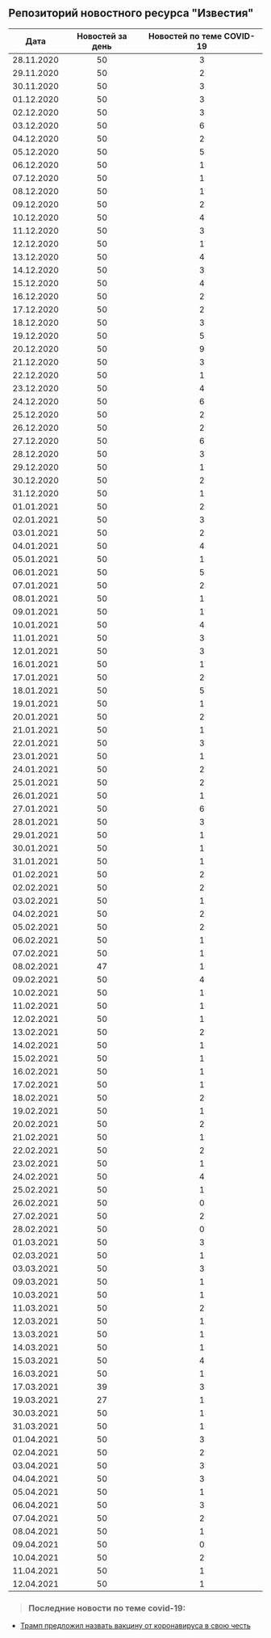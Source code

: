 ## Репозиторий новостного ресурса "Известия"
Дата| Новостей за день| Новостей по теме COVID-19
------- | :-----: | :-----: 
28.11.2020 | 50 | 3 
29.11.2020 | 50 | 2 
30.11.2020 | 50 | 3 
01.12.2020 | 50 | 3 
02.12.2020 | 50 | 3 
03.12.2020 | 50 | 6 
04.12.2020 | 50 | 2 
05.12.2020 | 50 | 5 
06.12.2020 | 50 | 1 
07.12.2020 | 50 | 1 
08.12.2020 | 50 | 1 
09.12.2020 | 50 | 2 
10.12.2020 | 50 | 4 
11.12.2020 | 50 | 3 
12.12.2020 | 50 | 1 
13.12.2020 | 50 | 4 
14.12.2020 | 50 | 3 
15.12.2020 | 50 | 4 
16.12.2020 | 50 | 2 
17.12.2020 | 50 | 2 
18.12.2020 | 50 | 3 
19.12.2020 | 50 | 5 
20.12.2020 | 50 | 9 
21.12.2020 | 50 | 3 
22.12.2020 | 50 | 1 
23.12.2020 | 50 | 4 
24.12.2020 | 50 | 6 
25.12.2020 | 50 | 2 
26.12.2020 | 50 | 2 
27.12.2020 | 50 | 6 
28.12.2020 | 50 | 3 
29.12.2020 | 50 | 1 
30.12.2020 | 50 | 2 
31.12.2020 | 50 | 1 
01.01.2021 | 50 | 2 
02.01.2021 | 50 | 3 
03.01.2021 | 50 | 2 
04.01.2021 | 50 | 4 
05.01.2021 | 50 | 1 
06.01.2021 | 50 | 5 
07.01.2021 | 50 | 2 
08.01.2021 | 50 | 1 
09.01.2021 | 50 | 1 
10.01.2021 | 50 | 4 
11.01.2021 | 50 | 3 
12.01.2021 | 50 | 3 
16.01.2021 | 50 | 1 
17.01.2021 | 50 | 2 
18.01.2021 | 50 | 5 
19.01.2021 | 50 | 1 
20.01.2021 | 50 | 2 
21.01.2021 | 50 | 1 
22.01.2021 | 50 | 3 
23.01.2021 | 50 | 1 
24.01.2021 | 50 | 2 
25.01.2021 | 50 | 2 
26.01.2021 | 50 | 1 
27.01.2021 | 50 | 6 
28.01.2021 | 50 | 3 
29.01.2021 | 50 | 1 
30.01.2021 | 50 | 1 
31.01.2021 | 50 | 1 
01.02.2021 | 50 | 2 
02.02.2021 | 50 | 2 
03.02.2021 | 50 | 1 
04.02.2021 | 50 | 2 
05.02.2021 | 50 | 2 
06.02.2021 | 50 | 1 
07.02.2021 | 50 | 1 
08.02.2021 | 47 | 1 
09.02.2021 | 50 | 4 
10.02.2021 | 50 | 1 
11.02.2021 | 50 | 1 
12.02.2021 | 50 | 1 
13.02.2021 | 50 | 2 
14.02.2021 | 50 | 1 
15.02.2021 | 50 | 1 
16.02.2021 | 50 | 1 
17.02.2021 | 50 | 1 
18.02.2021 | 50 | 2 
19.02.2021 | 50 | 1 
20.02.2021 | 50 | 2 
21.02.2021 | 50 | 1 
22.02.2021 | 50 | 2 
23.02.2021 | 50 | 1 
24.02.2021 | 50 | 4 
25.02.2021 | 50 | 1 
26.02.2021 | 50 | 0 
27.02.2021 | 50 | 2 
28.02.2021 | 50 | 0 
01.03.2021 | 50 | 3 
02.03.2021 | 50 | 1 
03.03.2021 | 50 | 3 
09.03.2021 | 50 | 1 
10.03.2021 | 50 | 1 
11.03.2021 | 50 | 2 
12.03.2021 | 50 | 1 
13.03.2021 | 50 | 1 
14.03.2021 | 50 | 1 
15.03.2021 | 50 | 4 
16.03.2021 | 50 | 1 
17.03.2021 | 39 | 3 
19.03.2021 | 27 | 1 
30.03.2021 | 50 | 1 
31.03.2021 | 50 | 1 
01.04.2021 | 50 | 3 
02.04.2021 | 50 | 2 
03.04.2021 | 50 | 3 
04.04.2021 | 50 | 3 
05.04.2021 | 50 | 1 
06.04.2021 | 50 | 3 
07.04.2021 | 50 | 2 
08.04.2021 | 50 | 1 
09.04.2021 | 50 | 0 
10.04.2021 | 50 | 2 
11.04.2021 | 50 | 1 
12.04.2021 | 50 | 1 

> ### Последние новости по теме covid-19:
+ [Трамп предложил назвать вакцину от коронавируса в свою честь](https://iz.ru/1150029/2021-04-12/tramp-predlozhili-nazvat-vaktcinu-ot-koronavirusa-v-svoiu-chest)
